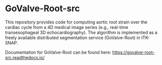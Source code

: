 # GoValve-Root-src

This repository provides code for computing aortic root strain over the cardiac cycle from a 4D medical image series (e.g., real-time transesophageal 3D echocardiography). The algorithm is implemented as a freely available distributed segmentation service (GoValve-Root) in ITK-SNAP. 

Documentation for GoValve-Root can be found here:
https://govalve-root-src.readthedocs.io/
